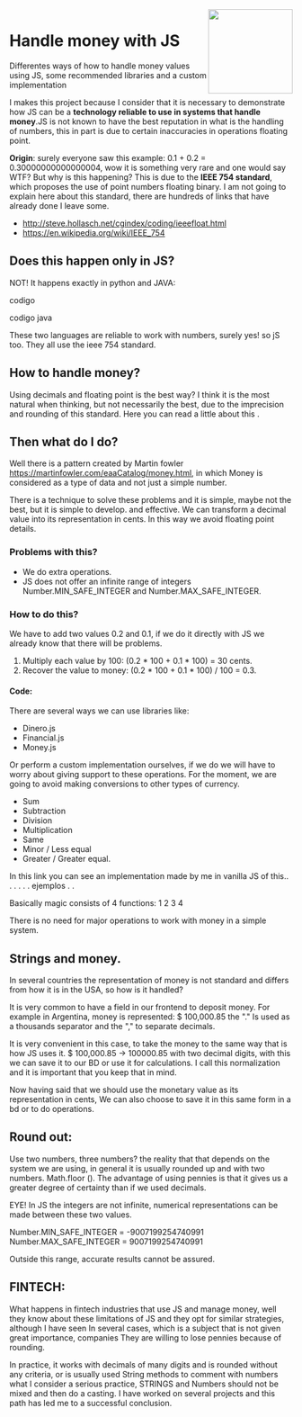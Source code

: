 <img src="https://github.com/damiancipolat/handle_money_in_js/blob/master/doc/js-logo.png?raw=true" width="150px" align="right" />

# Handle money with JS
Differentes ways of how to handle money values using JS, some recommended libraries and a custom implementation

I makes this project because I consider that it is necessary to demonstrate how JS 
can be a **technology reliable to use in systems that handle money**.JS is not known to have the best reputation
in what is the handling of numbers, this in part is due to certain inaccuracies in operations
floating point.

**Origin**: surely everyone saw this example: 0.1 + 0.2 = 0.30000000000000004, wow it is something very rare and one would say
WTF? But why is this happening? This is due to the **IEEE 754 standard**, which proposes the use of point numbers
floating binary. I am not going to explain here about this standard, there are hundreds of links that have already
done I leave some.

- http://steve.hollasch.net/cgindex/coding/ieeefloat.html
- https://en.wikipedia.org/wiki/IEEE_754

## Does this happen only in JS? 
NOT! It happens exactly in python and JAVA:

codigo
<python>

codigo java
<java>

These two languages ​​are reliable to work with numbers, surely yes! so jS too. They all use the ieee 754 standard.

## How to handle money?
Using decimals and floating point is the best way? I think it is the most natural when thinking, but
not necessarily the best, due to the imprecision and rounding of this standard. Here you can read a little about
this <link>.

## Then what do I do?
Well there is a pattern created by Martin fowler https://martinfowler.com/eaaCatalog/money.html, in which
Money is considered as a type of data and not just a simple number.

There is a technique to solve these problems and it is simple, maybe not the best, but it is simple to develop.
and effective. We can transform a decimal value into its representation in cents. In this way we avoid
floating point details.

### Problems with this?
- We do extra operations.
- JS does not offer an infinite range of integers Number.MIN_SAFE_INTEGER and Number.MAX_SAFE_INTEGER.

### How to do this?
We have to add two values ​​0.2 and 0.1, if we do it directly with JS we already know that there will be problems.

1) Multiply each value by 100: (0.2 * 100 + 0.1 * 100) = 30 cents.
2) Recover the value to money: (0.2 * 100 + 0.1 * 100) / 100 = 0.3.

#### Code:
There are several ways we can use libraries like:
- Dinero.js
- Financial.js
- Money.js

Or perform a custom implementation ourselves, if we do we will have to worry about giving support
to these operations. For the moment, we are going to avoid making conversions to other types of currency.

- Sum
- Subtraction
- Division
- Multiplication
- Same
- Minor / Less equal
- Greater / Greater equal.

In this link you can see an implementation made by me in vanilla JS of this..
.
.
.
.
. 
ejemplos
.
.

Basically magic consists of 4 functions:
1
2
3
4

There is no need for major operations to work with money in a simple system.


## Strings and money.
In several countries the representation of money is not standard and differs from how it is in the USA, so how is it handled?

It is very common to have a field in our frontend to deposit money. For example in Argentina, money is represented:
$ 100,000.85 the "." Is used as a thousands separator and the "," to separate decimals.

It is very convenient in this case, to take the money to the same way that is how JS uses it.
$ 100,000.85 -> 100000.85 with two decimal digits, with this we can save it to our BD or use it
for calculations. I call this normalization and it is important that you keep that in mind.

Now having said that we should use the monetary value as its representation in cents,
We can also choose to save it in this same form in a bd or to do operations.

## Round out:
Use two numbers, three numbers? the reality that that depends on the system we are using,
in general it is usually rounded up and with two numbers. Math.floor (). The advantage of using pennies is that it gives us a
greater degree of certainty than if we used decimals.

EYE! In JS the integers are not infinite, numerical representations can be made between these two values.

Number.MIN_SAFE_INTEGER = -9007199254740991
Number.MAX_SAFE_INTEGER = 9007199254740991

Outside this range, accurate results cannot be assured.

## FINTECH:
What happens in fintech industries that use JS and manage money,
well they know about these limitations of JS and they opt for similar strategies, although I have seen
In several cases, which is a subject that is not given great importance, companies
They are willing to lose pennies because of rounding.

In practice, it works with decimals of many digits and is rounded without any criteria, or is usually used
String methods to comment with numbers what I consider a serious practice, STRINGS and Numbers should not be mixed
and then do a casting. I have worked on several projects and this path has led me to a successful conclusion.
